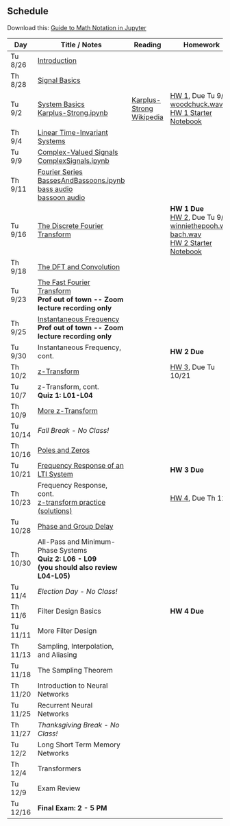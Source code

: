 ## Schedule

Download this: [Guide to Math Notation in Jupyter](examples/MathNotationGuide.ipynb)


| Day      | Title / Notes                                                                                                                                                                                                                               | Reading                                                                                   | Homework                                                                                                                                                                                             |
|----------|---------------------------------------------------------------------------------------------------------------------------------------------------------------------------------------------------------------------------------------------|-------------------------------------------------------------------------------------------|------------------------------------------------------------------------------------------------------------------------------------------------------------------------------------------------------|
| Tu 8/26  | [Introduction](lectures/L00-Introduction.pdf)                                                                                                                                                                                               |                                                                                           |                                                                                                                                                                                                      |
| Th 8/28  | [Signal Basics](lectures/L01-SignalBasics.pdf)                                                                                                                                                                                              |                                                                                           |                                                                                                                                                                                                      |
| Tu 9/2   | [System Basics](lectures/L02-SystemBasics.pdf)<br>[Karplus-Strong.ipynb](examples/Karplus-Strong.ipynb)                                                                                                                                     | [Karplus-Strong Wikipedia](https://en.wikipedia.org/wiki/Karplus-Strong_string_synthesis) | [HW 1](homeworks/hw1.pdf), Due Tu 9/16<br>[woodchuck.wav](homeworks/woodchuck.wav)<br>[HW 1 Starter Notebook](homeworks/HW1-Starter.ipynb)                                                           |
| Th 9/4   | [Linear Time-Invariant Systems](lectures/L03-LTISystems.pdf)                                                                                                                                                                                |                                                                                           |                                                                                                                                                                                                      |
| Tu 9/9   | [Complex-Valued Signals](lectures/L04-ComplexSignals.pdf)<br>[ComplexSignals.ipynb](examples/ComplexSignals.ipynb)                                                                                                                          |                                                                                           |                                                                                                                                                                                                      |
| Th 9/11  | [Fourier Series](lectures/L05-FourierSeries.pdf)<br>[BassesAndBassoons.ipynb](examples/BassesAndBassoons.ipynb)<br>[bass audio](examples/double-bass_A1_1_forte_arco-normal.wav)<br>[bassoon audio](examples/bassoon_A2_1_forte_normal.wav) |                                                                                           |                                                                                                                                                                                                      |
| Tu 9/16  | [The Discrete Fourier Transform](lectures/L06-DiscreteFourierTransform.pdf)                                                                                                                                                                 |                                                                                           | **HW 1 Due**<br>[HW 2](homeworks/hw2.pdf), Due Tu 9/30<br>[winniethepooh.wav](homeworks/winniethepooh.wav)<br>[bach.wav](homeworks/bach.wav)<br>[HW 2 Starter Notebook](homeworks/HW2-Starter.ipynb) |
| Th 9/18  | [The DFT and Convolution](lectures/L07-DFTConvolution.pdf)                                                                                                                                                                                  |                                                                                           |                                                                                                                                                                                                      |
| Tu 9/23  | [The Fast Fourier Transform](lectures/L08-FFT_STFT.pdf)<br>**Prof out of town -- Zoom lecture recording only**                                                                                                                              |                                                                                           |                                                                                                                                                                                                      |
| Th 9/25  | [Instantaneous Frequency](lectures/L09-InstantaneousFrequency.pdf)<br>**Prof out of town -- Zoom lecture recording only**                                                                                                                   |                                                                                           |                                                                                                                                                                                                      |
| Tu 9/30  | Instantaneous Frequency, cont.                                                                                                                                                                                                              |                                                                                           | **HW 2 Due**                                                                                                                                                                                         |
| Th 10/2  | [z-Transform](lectures/L10-zTransform.pdf)                                                                                                                                                                                                  |                                                                                           | [HW 3](homeworks/hw3.pdf), Due Tu 10/21                                                                                                                                                              |
| Tu 10/7  | z-Transform, cont.<br>**Quiz 1: L01-L04**                                                                                                                                                                                                   |                                                                                           |                                                                                                                                                                                                      |
| Th 10/9  | [More z-Transform](lectures/L11-zTransform2.pdf)                                                                                                                                                                                            |                                                                                           |                                                                                                                                                                                                      |
| Tu 10/14 | *Fall Break - No Class!*                                                                                                                                                                                                                    |                                                                                           |                                                                                                                                                                                                      |
| Th 10/16 | [Poles and Zeros](lectures/L12-PolesAndZeros.pdf)                                                                                                                                                                                           |                                                                                           |                                                                                                                                                                                                      |
| Tu 10/21 | [Frequency Response of an LTI System](lectures/L13-FrequencyResponse.pdf)                                                                                                                                                                   |                                                                                           | **HW 3 Due**                                                                                                                                                                                         |
| Th 10/23 | Frequency Response, cont.<br>[z-transform practice](examples/zTransformProblems.pdf)<br>[(solutions)](examples/zTransformProblems-sol.pdf)                                                                                                                                                                                                                   |                                                                                           | [HW 4](homeworks/hw4.pdf), Due Th 11/6                                                                                                                                                               |
| Tu 10/28 | [Phase and Group Delay](lectures/L14-PhaseAndGroupDelay.pdf)                                                                                                                                                                                                                     |                                                                                           |                                                                                                                                                                                                      |
| Th 10/30 | All-Pass and Minimum-Phase Systems<br>**Quiz 2: L06 - L09**<br>**(you should also review L04-L05)**                                                                                                                                         |                                                                                           |                                                                                                                                                                                                      |
| Tu 11/4  | *Election Day - No Class!*                                                                                                                                                                                                                  |                                                                                           |                                                                                                                                                                                                      |
| Th 11/6  | Filter Design Basics                                                                                                                                                                                                                        |                                                                                           | **HW 4 Due**                                                                                                                                                                                         |
| Tu 11/11 | More Filter Design                                                                                                                                                                                                                          |                                                                                           |                                                                                                                                                                                                      |
| Th 11/13 | Sampling, Interpolation, and Aliasing                                                                                                                                                                                                       |                                                                                           |                                                                                                                                                                                                      |
| Tu 11/18 | The Sampling Theorem                                                                                                                                                                                                                        |                                                                                           |                                                                                                                                                                                                      |
| Th 11/20 | Introduction to Neural Networks                                                                                                                                                                                                             |                                                                                           |                                                                                                                                                                                                      |
| Tu 11/25 | Recurrent Neural Networks                                                                                                                                                                                                                   |                                                                                           |                                                                                                                                                                                                      |
| Th 11/27 | *Thanksgiving Break - No Class!*                                                                                                                                                                                                            |                                                                                           |                                                                                                                                                                                                      |
| Tu 12/2  | Long Short Term Memory Networks                                                                                                                                                                                                             |                                                                                           |                                                                                                                                                                                                      |
| Th 12/4  | Transformers                                                                                                                                                                                                                                |                                                                                           |                                                                                                                                                                                                      |
| Tu 12/9  | Exam Review                                                                                                                                                                                                                                 |                                                                                           |                                                                                                                                                                                                      |
| Tu 12/16 | **Final Exam: 2 - 5 PM**                                                                                                                                                                                                                    |                                                                                           |                                                                                                                                                                                                      |
